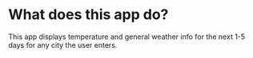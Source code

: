 # What does this app do?

This app displays temperature and general weather info for the next 1-5 days for any city the user enters.
